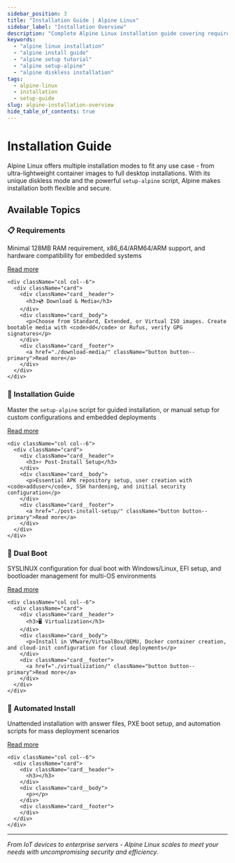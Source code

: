```yaml
---
sidebar_position: 3
title: "Installation Guide | Alpine Linux"
sidebar_label: "Installation Overview"
description: "Complete Alpine Linux installation guide covering requirements, download, installation process, post-install setup, and specialized installations."
keywords:
  - "alpine linux installation"
  - "alpine install guide"
  - "alpine setup tutorial"
  - "alpine setup-alpine"
  - "alpine diskless installation"
tags:
  - alpine-linux
  - installation
  - setup-guide
slug: alpine-installation-overview
hide_table_of_contents: true
---
```


# Installation Guide

Alpine Linux offers multiple installation modes to fit any use case - from ultra-lightweight container images to full desktop installations. With its unique diskless mode and the powerful `setup-alpine` script, Alpine makes installation both flexible and secure.

## Available Topics

<div className="container">
  <div className="row">
    <div className="col col--6">
      <div className="card">
        <div className="card__header">
          <h3>📋 Requirements</h3>
        </div>
        <div className="card__body">
          <p>Minimal 128MB RAM requirement, x86_64/ARM64/ARM support, and hardware compatibility for embedded systems</p>
        </div>
        <div className="card__footer">
          <a href="./requirements/" className="button button--primary">Read more</a>
        </div>
      </div>
    </div>
    
    <div className="col col--6">
      <div className="card">
        <div className="card__header">
          <h3>💿 Download & Media</h3>
        </div>
        <div className="card__body">
          <p>Choose from Standard, Extended, or Virtual ISO images. Create bootable media with <code>dd</code> or Rufus, verify GPG signatures</p>
        </div>
        <div className="card__footer">
          <a href="./download-media/" className="button button--primary">Read more</a>
        </div>
      </div>
    </div>
  </div>

  <div className="row">
    <div className="col col--6">
      <div className="card">
        <div className="card__header">
          <h3>🚀 Installation Guide</h3>
        </div>
        <div className="card__body">
          <p>Master the <code>setup-alpine</code> script for guided installation, or manual setup for custom configurations and embedded deployments</p>
        </div>
        <div className="card__footer">
          <a href="./installation-guide/" className="button button--primary">Read more</a>
        </div>
      </div>
    </div>
    
    <div className="col col--6">
      <div className="card">
        <div className="card__header">
          <h3>⚡ Post-Install Setup</h3>
        </div>
        <div className="card__body">
          <p>Essential APK repository setup, user creation with <code>adduser</code>, SSH hardening, and initial security configuration</p>
        </div>
        <div className="card__footer">
          <a href="./post-install-setup/" className="button button--primary">Read more</a>
        </div>
      </div>
    </div>
  </div>

  <div className="row">
    <div className="col col--6">
      <div className="card">
        <div className="card__header">
          <h3>🔄 Dual Boot</h3>
        </div>
        <div className="card__body">
          <p>SYSLINUX configuration for dual boot with Windows/Linux, EFI setup, and bootloader management for multi-OS environments</p>
        </div>
        <div className="card__footer">
          <a href="./dual-boot/" className="button button--primary">Read more</a>
        </div>
      </div>
    </div>
    
    <div className="col col--6">
      <div className="card">
        <div className="card__header">
          <h3>🖥️ Virtualization</h3>
        </div>
        <div className="card__body">
          <p>Install in VMware/VirtualBox/QEMU, Docker container creation, and cloud-init configuration for cloud deployments</p>
        </div>
        <div className="card__footer">
          <a href="./virtualization/" className="button button--primary">Read more</a>
        </div>
      </div>
    </div>
  </div>

  <div className="row">
    <div className="col col--6">
      <div className="card">
        <div className="card__header">
          <h3>🤖 Automated Install</h3>
        </div>
        <div className="card__body">
          <p>Unattended installation with answer files, PXE boot setup, and automation scripts for mass deployment scenarios</p>
        </div>
        <div className="card__footer">
          <a href="./automated-install/" className="button button--primary">Read more</a>
        </div>
      </div>
    </div>
    
    <div className="col col--6">
      <div className="card">
        <div className="card__header">
          <h3></h3>
        </div>
        <div className="card__body">
          <p></p>
        </div>
        <div className="card__footer">
        </div>
      </div>
    </div>
  </div>
</div>

---

*From IoT devices to enterprise servers - Alpine Linux scales to meet your needs with uncompromising security and efficiency.*